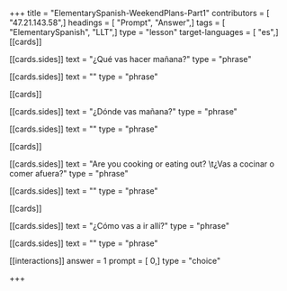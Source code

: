 +++
title = "ElementarySpanish-WeekendPlans-Part1"
contributors = [ "47.21.143.58",]
headings = [ "Prompt", "Answer",]
tags = [ "ElementarySpanish", "LLT",]
type = "lesson"
target-languages = [ "es",]
[[cards]]

[[cards.sides]]
text = "¿Qué vas hacer mañana?"
type = "phrase"

[[cards.sides]]
text = ""
type = "phrase"

[[cards]]

[[cards.sides]]
text = "¿Dónde vas mañana?"
type = "phrase"

[[cards.sides]]
text = ""
type = "phrase"

[[cards]]

[[cards.sides]]
text = "Are you cooking or eating out? \t¿Vas a cocinar o comer afuera?"
type = "phrase"

[[cards.sides]]
text = ""
type = "phrase"

[[cards]]

[[cards.sides]]
text = "¿Cómo vas a ir allí?"
type = "phrase"

[[cards.sides]]
text = ""
type = "phrase"

[[interactions]]
answer = 1
prompt = [ 0,]
type = "choice"

+++

